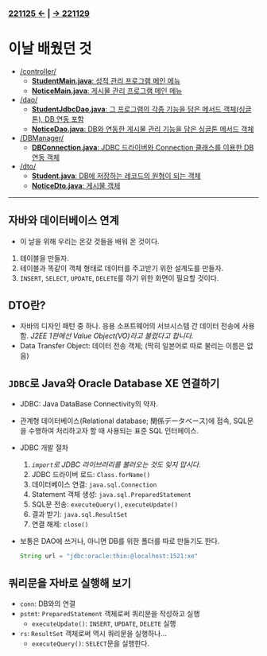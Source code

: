﻿### [221125 ←](/221125-_JAVA_INTERMEDIATE/221125/) | [→ 221129](/221125-_JAVA_INTERMEDIATE/221129/)

# 이날 배웠던 것

- [/controller/](/221125-_JAVA_INTERMEDIATE/221128/javastudy/controller/)
    - [**StudentMain.java**: 성적 관리 프로그램 메인 메뉴](/221125-_JAVA_INTERMEDIATE/221128/javastudy/controller/StudentMain.java)
    - [**NoticeMain.java**: 게시물 관리 프로그램 메인 메뉴](/221125-_JAVA_INTERMEDIATE/221128/javastudy/controller/NoticeMain.java)
- [/dao/](/221125-_JAVA_INTERMEDIATE/221128/javastudy/dao/)
    - [**StudentJdbcDao.java**: 그 프로그램의 각종 기능을 담은 메서드 객체(싱글톤), DB 연동 포함](/221125-_JAVA_INTERMEDIATE/221128/javastudy/dao/StudentJdbcDao.java)
    - [**NoticeDao.java**: DB와 연동한 게시물 관리 기능을 담은 싱글톤 메서드 객체](/221125-_JAVA_INTERMEDIATE/221128/javastudy/dao/NoticeDao.java)
- [/DBManager/](/221125-_JAVA_INTERMEDIATE/221128/javastudy/DBManager/)
    - [**DBConnection.java**: JDBC 드라이버와 Connection 클래스를 이용한 DB 연동 객체](/221125-_JAVA_INTERMEDIATE/221128/javastudy/DBManager/DBConnection.java)
- [/dto/](/221125-_JAVA_INTERMEDIATE/221128/javastudy/dto/)
    - [**Student.java**: DB에 저장하는 레코드의 원형이 되는 객체](/221125-_JAVA_INTERMEDIATE/221128/javastudy/dto/Student.java)
    - [**NoticeDto.java**: 게시물 객체](/221125-_JAVA_INTERMEDIATE/221128/javastudy/dto/NoticeDto.java)

---

## 자바와 데이터베이스 연계

- 이 날을 위해 우리는 온갖 것들을 배워 온 것이다.
1. 테이블을 만들자.
1. 테이블과 똑같이 객체 형태로 데이터를 주고받기 위한 설계도를 만들자.
1. `INSERT`, `SELECT`, `UPDATE`, `DELETE`를 하기 위한 화면이 필요할 것이다.

## DTO란?

- 자바의 디자인 패턴 중 하나. 응용 소프트웨어의 서브시스템 간 데이터 전송에 사용함. *J2EE 1판에선 Value Object(VO)라고 불렸다고 합니다.*
- Data Transfer Object: 데이터 전송 객체; (딱히 일본어로 따로 불리는 이름은 없음)

## `JDBC`로 Java와 Oracle Database XE 연결하기

- JDBC: Java DataBase Connectivity의 약자.
- 관계형 데이터베이스(Relational database; 関係データベース)에 접속, SQL문을 수행하여 처리하고자 할 때 사용되는 표준 SQL 인터페이스.
- JDBC 개발 절차
    1. *`import`로 JDBC 라이브러리를 불러오는 것도 잊지 맙시다.*
    1. JDBC 드라이버 로드: `Class.forName()`
    1. 데이터베이스 연결: `java.sql.Connection`
    1. Statement 객체 생성: `java.sql.PreparedStatement`
    1. SQL문 전송: `executeQuery()`, `executeUpdate()`
    1. 결과 받기: `java.sql.ResultSet`
    1. 연결 해제: `close()`
- 보통은 DAO에 쓰거나, 아니면 DB를 위한 폴더를 따로 만들기도 한다.

    ```java
    String url = "jdbc:oracle:thin:@localhost:1521:xe"
    ```

## 쿼리문을 자바로 실행해 보기

- `conn`: DB와의 연결
- `pstmt`: `PreparedStatement` 객체로써 쿼리문을 작성하고 실행
    - `executeUpdate()`: `INSERT`, `UPDATE`, `DELETE` 실행
- `rs`: `ResultSet` 객체로써 역시 쿼리문을 실행하나...
    - `executeQuery()`: `SELECT`문을 실행한다.
